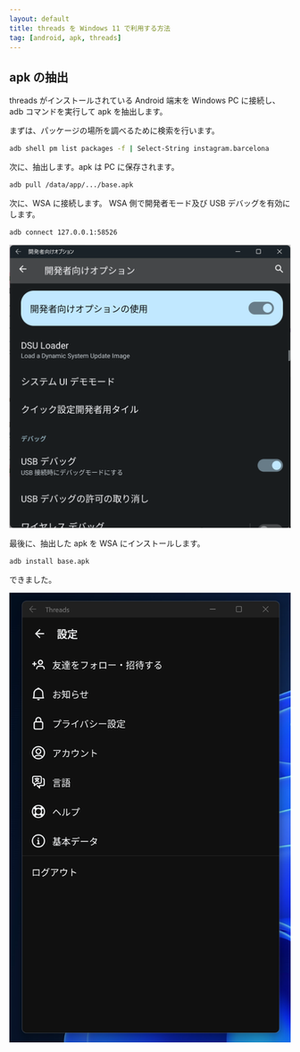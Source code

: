 ```yaml
---
layout: default
title: threads を Windows 11 で利用する方法
tag: [android, apk, threads]
---
```


## apk の抽出
threads がインストールされている Android 端末を Windows PC に接続し、
adb コマンドを実行して apk を抽出します。

まずは、パッケージの場所を調べるために検索を行います。

```sh
adb shell pm list packages -f | Select-String instagram.barcelona
```

次に、抽出します。apk は PC に保存されます。

```sh
adb pull /data/app/.../base.apk
```

次に、WSA に接続します。
WSA 側で開発者モード及び USB デバッグを有効にします。

```sh
adb connect 127.0.0.1:58526
```

![Threads apk WSA](</assets/img/wsa-android-threads/スクリーンショット 2023-07-06 235222.png>)

最後に、抽出した apk を WSA にインストールします。

```sh
adb install base.apk
```

できました。

![Threads Android](</assets/img/wsa-android-threads/スクリーンショット 2023-07-07 001525.png>)
